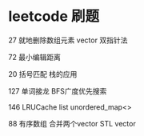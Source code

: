# leetcode 刷题

27 就地删除数组元素 vector 双指针法

72 最小编辑距离    

20 括号匹配 栈的应用

127 单词接龙 BFS广度优先搜索

146 LRUCache list unordered_map<>

88  有序数组 合并两个vector  STL vector
